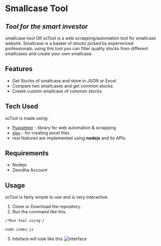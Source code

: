 # Smallcase Tool

## _Tool for the smart investor_

smallcase-tool OR scTool is a web scrapping/automation tool for smallcase website.
Smallcase is a basket of stocks picked by experienced professionals, using this tool you can filter quality stocks from different smallcases and create your own smallcase.

## Features

-   Get Stocks of smallcase and store in JSON or Excel.
-   Compare two smallcases and get common stocks.
-   Create custom smallcase of common stocks.

## Tech Used

scTool is made using:

-   [Puppeteer](https://www.npmjs.com/package/puppeteer) - library for web automation & scrapping
-   [xlsx](https://www.npmjs.com/package/xlsx) - for creating excel files
-   rest features are implemented using **nodejs** and its APIs.

## Requirements

-   Nodejs
-   Zeordha Account

## Usage

scTool is fairly simple to use and is very interactive.

1. Clone or Download the repository.
2. Run the command like this.

```sh
/*Run tool using*/

node index.js
```

3. Inteface will look like this
![interface](https://user-images.githubusercontent.com/40262320/117166037-a60d4100-ade3-11eb-9adc-e8e17c3dbe55.png)
